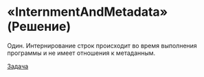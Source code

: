 # «InternmentAndMetadata» (Решение)

Один. Интернирование строк происходит во время выполнения программы и не имеет отношения к метаданным.

[Задача](./InternmentAndMetadata-Q.md)